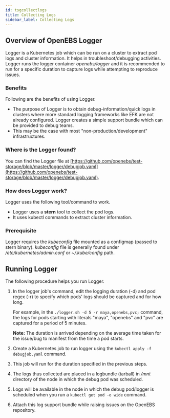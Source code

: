```yaml
---
id: tsgcollectlogs
title: Collecting Logs
sidebar_label: Collecting Logs
---
```


## Overview of OpenEBS Logger 

Logger is a Kubernetes job which can be run on a cluster to extract pod logs and cluster information. It helps in troubleshoot/debugging activities. Logger runs the logger container *openebs/logger* and it is recommended to run for a specific duration to capture logs while attempting to reproduce issues.

### Benefits

Following are the benefits of using Logger.

- The purpose of Logger is to obtain debug-information/quick logs in clusters where more standard logging frameworks like EFK are not already configured. Logger creates a simple support bundle which can be provided to debug teams.
- This may be the case with most "non-production/development" infrastructures.

### Where is the Logger found?

You can find the Logger file at [https://github.com/openebs/test-storage/blob/master/logger/debugjob.yaml](https://github.com/openebs/test-storage/blob/master/logger/debugjob.yaml).

### How does Logger work?

Logger uses the following tool/command to work.

- Logger uses a **stern** tool to collect the pod logs.
- It uses kubectl commands to extract cluster information.

### Prerequisite

Logger requires the *kubeconfig* file mounted as a configmap (passed to stern binary). *kubeconfig* file is generally found under */etc/kubernetes/admin.conf* or *~/.kube/config* path.

## Running Logger

The following procedure helps you run Logger.

1. In the logger job's command, edit the logging duration (-d) and pod regex (-r) to specify which pods' logs should be captured and for how long. 

   For example, in the  `./logger.sh -d 5 -r maya,openebs,pvc;` command, the logs for pods starting with literals "maya", "openebs" and "pvc" are captured for a period of 5 minutes.

   **Note:** The duration is arrived depending on the average time taken for the issue/bug to manifest from the time a pod starts.

2. Create a Kubernetes job to run logger using the `kubectl apply -f debugjob.yaml` command.

3. This job will run for the duration specified in the previous steps.

4. The logs thus collected are placed in a logbundle (tarball) in */mnt* directory of the node in which the debug pod was scheduled.

5. Logs will be available in the node in which the debug pod/logger is scheduled when you run  a `kubectl get pod -o wide` command.

6. Attach this log support bundle while raising issues on the OpenEBS repository.

   ​


<!-- Hotjar Tracking Code for https://docs.openebs.io -->
<script>


```
   (function(h,o,t,j,a,r){
   		h.hj=h.hj||function(){(h.hj.q=h.hj.q||[]).push(arguments)};
   		h._hjSettings={hjid:785693,hjsv:6};
   		a=o.getElementsByTagName('head')[0];
   		r=o.createElement('script');r.async=1;
   		r.src=t+h._hjSettings.hjid+j+h._hjSettings.hjsv;
   		a.appendChild(r);
   })(window,document,'https://static.hotjar.com/c/hotjar-','.js?sv=');
```


</script>